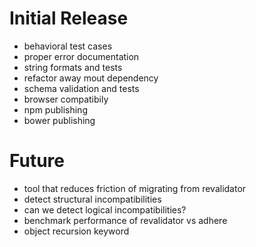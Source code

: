 # Initial Release
* behavioral test cases
* proper error documentation
* string formats and tests
* refactor away mout dependency
* schema validation and tests
* browser compatibily
* npm publishing
* bower publishing

# Future
* tool that reduces friction of migrating from revalidator
* detect structural incompatibilities
* can we detect logical incompatibilities?
* benchmark performance of revalidator vs adhere
* object recursion keyword
